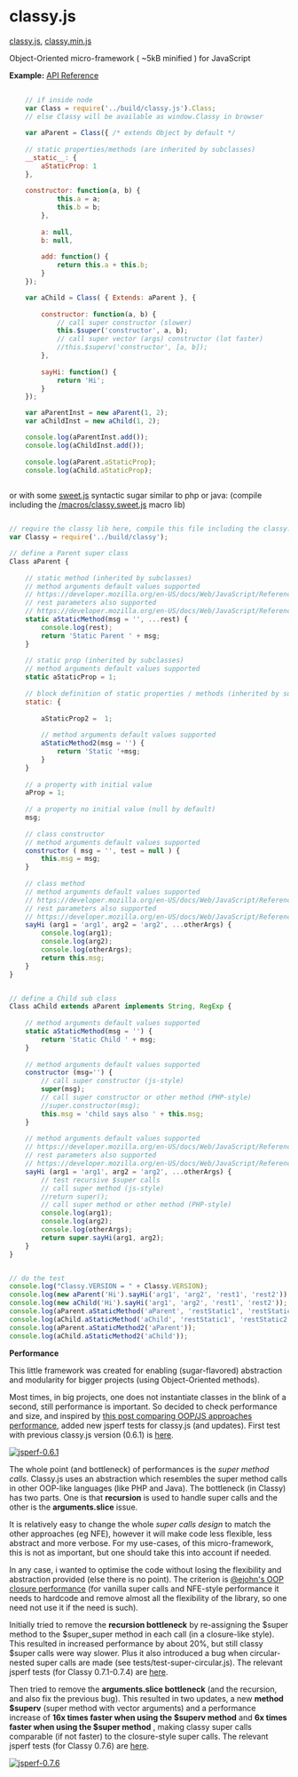 classy.js
=========

[classy.js](https://raw.githubusercontent.com/foo123/classy.js/master/build/classy.js),  [classy.min.js](https://raw.githubusercontent.com/foo123/classy.js/master/build/classy.min.js)


Object-Oriented micro-framework ( ~5kB minified ) for JavaScript

__Example:__    [API Reference](/api-reference.md)


```javascript
    
    // if inside node
    var Class = require('../build/classy.js').Class;
    // else Classy will be available as window.Classy in browser
    
    var aParent = Class({ /* extends Object by default */
        
    // static properties/methods (are inherited by subclasses)
    __static__: { 
        aStaticProp: 1 
    },
    
    constructor: function(a, b) {
            this.a = a;
            this.b = b;
        },
        
        a: null,
        b: null,
        
        add: function() {
            return this.a + this.b;
        }
    });

    var aChild = Class( { Extends: aParent }, {
        
        constructor: function(a, b) {
            // call super constructor (slower)
            this.$super('constructor', a, b);
            // call super vector (args) constructor (lot faster)
            //this.$superv('constructor', [a, b]);
        },
        
        sayHi: function() {
            return 'Hi';
        }
    });

    var aParentInst = new aParent(1, 2);
    var aChildInst = new aChild(1, 2);

    console.log(aParentInst.add());
    console.log(aChildInst.add());
    
    console.log(aParent.aStaticProp);
    console.log(aChild.aStaticProp);
    
```


or with some [sweet.js](http://github.com/mozilla/sweet.js) syntactic sugar similar to php or java:
(compile including the [/macros/classy.sweet.js](macros/classy.sweet.js) macro lib)

```javascript

// require the classy lib here, compile this file including the classy.sweet.js macro lib
var Classy = require('../build/classy');

// define a Parent super class
Class aParent {
    
    // static method (inherited by subclasses)
    // method arguments default values supported
    // https://developer.mozilla.org/en-US/docs/Web/JavaScript/Reference/default_parameters
    // rest parameters also supported
    // https://developer.mozilla.org/en-US/docs/Web/JavaScript/Reference/Functions_and_function_scope/rest_parameters
    static aStaticMethod(msg = '', ...rest) { 
        console.log(rest);
        return 'Static Parent ' + msg; 
    }
    
    // static prop (inherited by subclasses)
    // method arguments default values supported
    static aStaticProp = 1;
    
    // block definition of static properties / methods (inherited by subclasses)
    static: {
        
        aStaticProp2 =  1;
        
        // method arguments default values supported
        aStaticMethod2(msg = '') { 
            return 'Static '+msg; 
        }
    }
    
    // a property with initial value
    aProp = 1;
    
    // a property no initial value (null by default)
    msg;
    
    // class constructor
    // method arguments default values supported
    constructor ( msg = '', test = null ) {
        this.msg = msg;
    }
    
    // class method
    // method arguments default values supported
    // https://developer.mozilla.org/en-US/docs/Web/JavaScript/Reference/default_parameters
    // rest parameters also supported
    // https://developer.mozilla.org/en-US/docs/Web/JavaScript/Reference/Functions_and_function_scope/rest_parameters
    sayHi (arg1 = 'arg1', arg2 = 'arg2', ...otherArgs) {
        console.log(arg1);
        console.log(arg2);
        console.log(otherArgs);
        return this.msg;
    }
}


// define a Child sub class
Class aChild extends aParent implements String, RegExp {
    
    // method arguments default values supported
    static aStaticMethod(msg = '') { 
        return 'Static Child ' + msg; 
    }
    
    // method arguments default values supported
    constructor (msg='') {
        // call super constructor (js-style)
        super(msg);
        // call super constructor or other method (PHP-style)
        //super.constructor(msg);
        this.msg = 'child says also ' + this.msg;
    }
    
    // method arguments default values supported
    // https://developer.mozilla.org/en-US/docs/Web/JavaScript/Reference/default_parameters
    // rest parameters also supported
    // https://developer.mozilla.org/en-US/docs/Web/JavaScript/Reference/Functions_and_function_scope/rest_parameters
    sayHi (arg1 = 'arg1', arg2 = 'arg2', ...otherArgs) {
        // test recursive $super calls
        // call super method (js-style)
        //return super();
        // call super method or other method (PHP-style)
        console.log(arg1);
        console.log(arg2);
        console.log(otherArgs);
        return super.sayHi(arg1, arg2);
    }
}


// do the test
console.log("Classy.VERSION = " + Classy.VERSION);
console.log(new aParent('Hi').sayHi('arg1', 'arg2', 'rest1', 'rest2'));
console.log(new aChild('Hi').sayHi('arg1', 'arg2', 'rest1', 'rest2'));
console.log(aParent.aStaticMethod('aParent', 'restStatic1', 'restStatic2'));
console.log(aChild.aStaticMethod('aChild', 'restStatic1', 'restStatic2'));
console.log(aParent.aStaticMethod2('aParent'));
console.log(aChild.aStaticMethod2('aChild'));

```


**Performance**

This little framework was created for enabling (sugar-flavored) abstraction and modularity for bigger projects (using Object-Oriented methods).

Most times, in big projects, one does not instantiate classes in the blink of a second, still performance is important. So decided to check performance and size, and inspired by [this post comparing OOP/JS approaches performance](http://techblog.netflix.com/2014/05/improving-performance-of-our-javascript.html), added new jsperf tests 
for classy.js (and updates). First test with previous classy.js version (0.6.1) is [here](http://jsperf.com/fun-with-method-overrides/8).

[![jsperf-0.6.1](/test/jsperf-0.6.1.png)](http://jsperf.com/fun-with-method-overrides/8)


The whole point (and bottleneck) of performances is the *super method calls*. Classy.js uses an abstraction which resembles the super method calls in other OOP-like languages (like PHP and Java). The bottleneck (in Classy) has two parts. One is that **recursion** is used to handle super calls and the other is the **arguments.slice** issue.

It is relatively easy to change the whole *super calls design* to match the other approaches (eg NFE), however it will make code less flexible, less abstract and more verbose. For my use-cases, of this micro-framework, this is not as important, but one should take this into account if needed.

In any case, i wanted to optimise the code without losing the flexibility and abstraction provided (else there is no point). The criterion is [@ejohn's OOP closure performance](http://ejohn.org/blog/simple-javascript-inheritance/) (for vanilla super calls and NFE-style performance it needs to hardcode and remove almost all the flexibility of the library, so one need not use it if the need is such).

Initially tried to remove the **recursion bottleneck** by re-assigning the $super method to the $super_super method in each call (in a closure-like style). This resulted in increased performance by about 20%, but still classy $super calls were way slower.
Plus it also introduced a bug when circular-nested super calls are made (see tests/test-super-circular.js). 
The relevant jsperf tests (for Classy 0.7.1-0.7.4) are [here](http://jsperf.com/fun-with-method-overrides-3/2).

Then tried to remove the **arguments.slice bottleneck** (and the recursion, and also fix the previous bug). This resulted in two updates, a new  **method $superv** (super method with vector arguments) and a performance increase of **16x times faster when using the $superv method** and **6x times faster when using the $super method** , making classy super calls comparable (if not faster) to the closure-style super calls.
The relevant jsperf tests (for Classy 0.7.6) are [here](http://jsperf.com/fun-with-method-overrides-3/6).


[![jsperf-0.7.6](/test/jsperf-0.7.6.png)](http://jsperf.com/fun-with-method-overrides-3/6)


